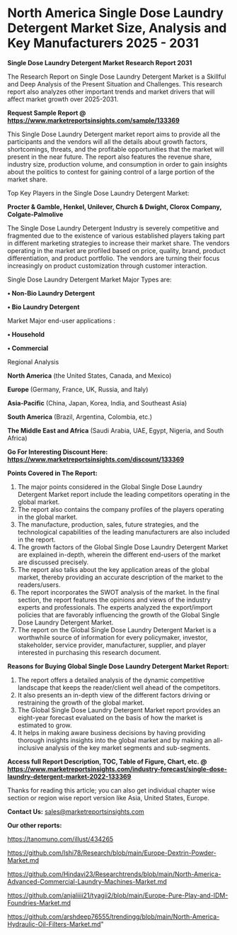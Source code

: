 # North America Single Dose Laundry Detergent Market Size, Analysis and Key Manufacturers 2025 - 2031

<strong>Single Dose Laundry Detergent Market Research Report 2031</strong>

The Research Report on Single Dose Laundry Detergent Market is a Skillful and Deep Analysis of the Present Situation and Challenges. This research report also analyzes other important trends and market drivers that will affect market growth over 2025-2031.

<strong>Request Sample Report @ <a href=https://www.marketreportsinsights.com/sample/133369>https://www.marketreportsinsights.com/sample/133369</a></strong>

This Single Dose Laundry Detergent market report aims to provide all the participants and the vendors will all the details about growth factors, shortcomings, threats, and the profitable opportunities that the market will present in the near future. The report also features the revenue share, industry size, production volume, and consumption in order to gain insights about the politics to contest for gaining control of a large portion of the market share.

Top Key Players in the Single Dose Laundry Detergent Market:

<strong>Procter & Gamble, Henkel, Unilever, Church & Dwight, Clorox Company, Colgate-Palmolive</strong>

The Single Dose Laundry Detergent Industry is severely competitive and fragmented due to the existence of various established players taking part in different marketing strategies to increase their market share. The vendors operating in the market are profiled based on price, quality, brand, product differentiation, and product portfolio. The vendors are turning their focus increasingly on product customization through customer interaction.

Single Dose Laundry Detergent Market Major Types are:

<strong>• Non-Bio Laundry Detergent

• Bio Laundry Detergent</strong>

Market Major end-user applications :

<strong>• Household

• Commercial</strong>

Regional Analysis

</u><strong><b>North America</b></strong> (the United States, Canada, and Mexico)

<strong><b>Europe </b></strong>(Germany, France, UK, Russia, and Italy)

<strong><b>Asia-Pacific</b></strong> (China, Japan, Korea, India, and Southeast Asia)

<strong><b>South America</b></strong> (Brazil, Argentina, Colombia, etc.)

<strong><b>The Middle East and Africa</b></strong> (Saudi Arabia, UAE, Egypt, Nigeria, and South Africa)

<strong>Go For Interesting Discount Here: <a href=https://www.marketreportsinsights.com/discount/133369>https://www.marketreportsinsights.com/discount/133369</a></strong>

<strong>Points Covered in The Report:</strong>
<ol>
  <li>The major points considered in the Global Single Dose Laundry Detergent Market report include the leading competitors operating in the global market.</li>
  <li>The report also contains the company profiles of the players operating in the global market.</li>
  <li>The manufacture, production, sales, future strategies, and the technological capabilities of the leading manufacturers are also included in the report.</li>
  <li>The growth factors of the Global Single Dose Laundry Detergent Market are explained in-depth, wherein the different end-users of the market are discussed precisely.</li>
  <li>The report also talks about the key application areas of the global market, thereby providing an accurate description of the market to the readers/users.</li>
  <li>The report incorporates the SWOT analysis of the market. In the final section, the report features the opinions and views of the industry experts and professionals. The experts analyzed the export/import policies that are favorably influencing the growth of the Global Single Dose Laundry Detergent Market.</li>
  <li>The report on the Global Single Dose Laundry Detergent Market is a worthwhile source of information for every policymaker, investor, stakeholder, service provider, manufacturer, supplier, and player interested in purchasing this research document.</li>
</ol>
<strong>Reasons for Buying Global Single Dose Laundry Detergent Market Report:</strong>

<ol>
  <li>The report offers a detailed analysis of the dynamic competitive landscape that keeps the reader/client well ahead of the competitors.</li>
  <li>It also presents an in-depth view of the different factors driving or restraining the growth of the global market.</li>
  <li>The Global Single Dose Laundry Detergent Market report provides an eight-year forecast evaluated on the basis of how the market is estimated to grow.</li>
  <li>It helps in making aware business decisions by having providing thorough insights insights into the global market and by making an all-inclusive analysis of the key market segments and sub-segments.</li>
</ol>
<strong>Access full Report Description, TOC, Table of Figure, Chart, etc. @ <a href=https://www.marketreportsinsights.com/industry-forecast/single-dose-laundry-detergent-market-2022-133369>https://www.marketreportsinsights.com/industry-forecast/single-dose-laundry-detergent-market-2022-133369</a></strong>


Thanks for reading this article; you can also get individual chapter wise section or region wise report version like Asia, United States, Europe.

<strong>Contact Us:</strong>
sales@marketreportsinsights.com

<strong>Our other reports:</strong>

<a href=https://tanomuno.com/illust/434265>https://tanomuno.com/illust/434265</a>

<a href=https://github.com/Ishi78/Research/blob/main/Europe-Dextrin-Powder-Market.md>https://github.com/Ishi78/Research/blob/main/Europe-Dextrin-Powder-Market.md</a>

<a href=https://github.com/Hindavi23/Researchtrends/blob/main/North-America-Advanced-Commercial-Laundry-Machines-Market.md>https://github.com/Hindavi23/Researchtrends/blob/main/North-America-Advanced-Commercial-Laundry-Machines-Market.md</a>

<a href=https://github.com/anjaliiii21/tyagii2/blob/main/Europe-Pure-Play-and-IDM-Foundries-Market.md>https://github.com/anjaliiii21/tyagii2/blob/main/Europe-Pure-Play-and-IDM-Foundries-Market.md</a>

<a href=https://github.com/arshdeep76555/trendingg/blob/main/North-America-Hydraulic-Oil-Filters-Market.md>https://github.com/arshdeep76555/trendingg/blob/main/North-America-Hydraulic-Oil-Filters-Market.md</a>"
